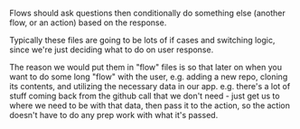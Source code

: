 Flows should ask questions then conditionally do something else (another flow, or an action) based on the response.

Typically these files are going to be lots of if cases and switching logic, since we're just deciding what to do on user response.

The reason we would put them in "flow" files is so that later on when you want to do some long "flow" with the user, e.g. adding a new repo, cloning its contents, and utilizing the necessary data in our app. e.g. there's a lot of stuff coming back from the github call that we don't need - just get us to where we need to be with that data, then pass it to the action, so the action doesn't have to do any prep work with what it's passed.
